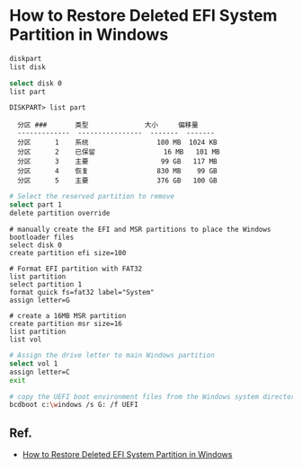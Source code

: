 # How to Restore Deleted EFI System Partition in Windows

```bash
diskpart
list disk

select disk 0
list part
```

```
DISKPART> list part

  分区 ###       类型              大小     偏移量
  -------------  ----------------  -------  -------
  分区      1    系统                 100 MB  1024 KB
  分区      2    已保留                 16 MB   101 MB
  分区      3    主要                  99 GB   117 MB
  分区      4    恢复                 830 MB    99 GB
  分区      5    主要                 376 GB   100 GB
```

```bash
# Select the reserved partition to remove
select part 1
delete partition override
```

```batch
# manually create the EFI and MSR partitions to place the Windows bootloader files
select disk 0
create partition efi size=100

# Format EFI partition with FAT32
list partition
select partition 1
format quick fs=fat32 label="System"
assign letter=G

# create a 16MB MSR partition
create partition msr size=16
list partition
list vol
```

```bash
# Assign the drive letter to main Windows partition
select vol 1
assign letter=C
exit
```

```bash
# copy the UEFI boot environment files from the Windows system directory to the EFI boot partition and recreate the BCD bootloader configuration
bcdboot c:\windows /s G: /f UEFI
```

## Ref.

* [How to Restore Deleted EFI System Partition in Windows](https://woshub.com/how-to-repair-deleted-efi-partition-in-windows-7/)